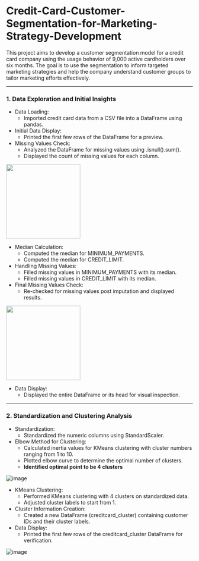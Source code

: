 # Credit-Card-Customer-Segmentation-for-Marketing-Strategy-Development
This project aims to develop a customer segmentation model for a credit card company using the usage behavior of 9,000 active cardholders over six months. The goal is to use the segmentation to inform targeted marketing strategies and help the company understand customer groups to tailor marketing efforts effectively.

---

### 1. Data Exploration and Initial Insights

- Data Loading:
  - Imported credit card data from a CSV file into a DataFrame using pandas.
- Initial Data Display:
  - Printed the first few rows of the DataFrame for a preview.
- Missing Values Check:
  - Analyzed the DataFrame for missing values using .isnull().sum().
  - Displayed the count of missing values for each column.

<img src="https://github.com/user-attachments/assets/a8676adb-12b8-4bd5-807b-df58cb88ff4a" width="200">

- Median Calculation:
  - Computed the median for MINIMUM_PAYMENTS.
  - Computed the median for CREDIT_LIMIT.
- Handling Missing Values:
  - Filled missing values in MINIMUM_PAYMENTS with its median.
  - Filled missing values in CREDIT_LIMIT with its median.
- Final Missing Values Check:
  - Re-checked for missing values post imputation and displayed results.

<img src="https://github.com/user-attachments/assets/2dda0a02-14db-427a-ba7e-24d3f69799e1" width="200">

- Data Display:
  - Displayed the entire DataFrame or its head for visual inspection.

---

### 2. Standardization and Clustering Analysis

- Standardization:
  - Standardized the numeric columns using StandardScaler.
- Elbow Method for Clustering:
  - Calculated inertia values for KMeans clustering with cluster numbers ranging from 1 to 10.
  - Plotted elbow curve to determine the optimal number of clusters.
  - **Identified optimal point to be 4 clusters**

![image](https://github.com/user-attachments/assets/106bfc25-10d3-4b4c-b996-ba73d5e0b8a8)

- KMeans Clustering:
  - Performed KMeans clustering with 4 clusters on standardized data.
  - Adjusted cluster labels to start from 1.
- Cluster Information Creation:
  - Created a new DataFrame (creditcard_cluster) containing customer IDs and their cluster labels.
- Data Display:
  - Printed the first few rows of the creditcard_cluster DataFrame for verification.

![image](https://github.com/user-attachments/assets/a6510770-3236-4a9f-8913-7ea0232db41a)
